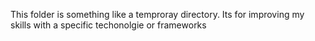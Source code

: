 This folder is something like a temproray directory. Its for improving my skills with a specific techonolgie or frameworks
